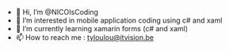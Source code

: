 - 👋 Hi, I’m @NICOIsCoding
- 👀 I’m interested in mobile application coding using c# and xaml
- 🌱 I’m currently learning xamarin forms (c# and xaml)
- 📫 How to reach me : tyloulou@itvision.be


